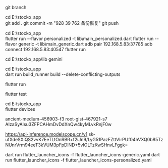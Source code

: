  git branch

cd E:\stocko_app\
git add .
git commit -m "928 39 762 备份恢复"
git push




cd E:\stocko_app\
flutter run --flavor personalized -t lib\main_personalized.dart
flutter run --flavor generic -t lib\main_generic.dart
adb pair 192.168.5.83:37785 
adb connect 192.168.5.83:40547
flutter run


cd E:\stocko_app\lib
gemini

cd E:\stocko_app\
dart run build_runner build --delete-conflicting-outputs

flutter run

flutter test

cd E:\stocko_app\
flutter devices

ancient-medium-456903-f3
root-gist-467921-s7
AIzaSyAIsu3ZFPCAHmDvDdXnQw4kyMLvkRnjF0w


https://api-inference.modelscope.cn/v1
sk-ufXdeSXiQS2vvK7EeTLtOnRBR+f2iJn9/LyG51PazFZttVIrPUf04hVXQ0b85TzNUnrVrm94eeT3kVUM3pFpDlND+5vIOLTzKwSHnvLFggk=


dart run flutter_launcher_icons -f flutter_launcher_icons-generic.yaml
dart run flutter_launcher_icons -f flutter_launcher_icons-personalized.yaml

